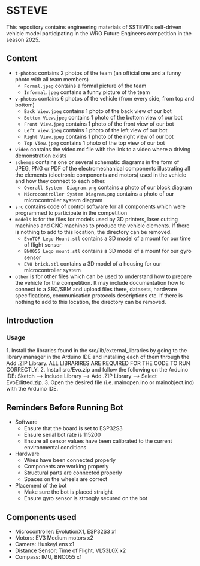 # SSTEVE

This repository contains engineering materials of SSTEVE's self-driven vehicle model participating in the WRO Future Engineers competition in the season 2025.

## Content
* `t-photos` contains 2 photos of the team (an official one and a funny photo with all team members)
  * `Formal.jpeg` contains a formal picture of the team
  * `Informal.jpeg` contains a funny picture of the team
* `v-photos` contains 6 photos of the vehicle (from every side, from top and bottom)
  * `Back View.jpeg` contains 1 photo of the back view of our bot
  * `Bottom View.jpeg` contains 1 photo of the bottom view of our bot
  * `Front View.jpeg` contains 1 photo of the front view of our bot
  * `Left View.jpeg` contains 1 photo of the left view of our bot
  * `Right View.jpeg` contains 1 photo of the right view of our bot
  * `Top View.jpeg` contains 1 photo of the top view of our bot
* `video` contains the video.md file with the link to a video where a driving demonstration exists
* `schemes` contains one or several schematic diagrams in the form of JPEG, PNG or PDF of the electromechanical components illustrating all the elements (electronic components and motors) used in the vehicle and how they connect to each other.
  * `Overall System  Diagram.png` contains a photo of our block diagram
  * `Microcontroller System Diagram.png` contains a photo of our microcontroller system diagram
* `src` contains code of control software for all components which were programmed to participate in the competition
* `models` is for the files for models used by 3D printers, laser cutting machines and CNC machines to produce the vehicle elements. If there is nothing to add to this location, the directory can be removed.
  * `EvoTOF Lego Mount.stl` contains a 3D model of a mount for our time of flight sensor
  * `BNO055 Lego mount.stl` contains a 3D model of a mount for our gyro sensor
  * `EVO brick.stl` contains a 3D model of a housing for our microcontroller system
* `other` is for other files which can be used to understand how to prepare the vehicle for the competition. It may include documentation how to connect to a SBC/SBM and upload files there, datasets, hardware specifications, communication protocols descriptions etc. If there is nothing to add to this location, the directory can be removed.

## Introduction

### Usage
1.⁠ ⁠Install the libraries found in the src/lib/external_libraries by going to the library manager in the Arduino IDE and installing each of them through the Add .ZIP Library. ALL LIBRARIRES ARE REQUIRED FOR THE CODE TO RUN CORRECTLY. 
2.⁠ ⁠Install src/Evo.zip and follow the following on the Arduino IDE: Sketch --> Include Library --> Add .ZIP Library --> Select EvoEditted.zip. 
3.⁠ ⁠Open the desired file (i.e. mainopen.ino or mainobject.ino) with the Arduino IDE.

## Reminders Before Running Bot
- Software
  - Ensure that the board is set to ESP32S3
  - Ensure serial bot rate is 115200
  - Ensure all sensor values have been calibrated to the current environmental conditions
- Hardware
  - Wires have been connected properly
  - Components are working properly
  - Structural parts are connected properly
  - Spaces on the wheels are correct
- Placement of the bot
  - Make sure the bot is placed straight
  - Ensure gyro sensor is strongly secured on the bot

## Components used
- Microcontroller: EvolutionX1, ESP32S3 x1
- Motors: EV3 Medium motors x2
- Camera: HuskeyLens x1
- Distance Sensor: Time of Flight, VL53L0X x2
- Compass: IMU, BNO055 x1

